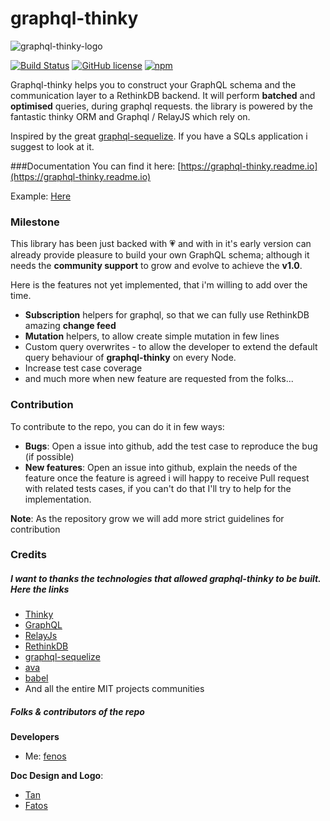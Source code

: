 # graphql-thinky

![graphql-thinky-logo](http://www.cagacaga.com/fab_full_big_dark.png)

[![Build Status](https://travis-ci.org/fenos/graphql-thinky.svg?branch=master)](https://travis-ci.org/fenos/graphql-thinky) [![GitHub license](https://img.shields.io/badge/license-MIT-blue.svg)](https://raw.githubusercontent.com/fenos/graphql-thinky/master/LICENSE) [![npm](https://img.shields.io/badge/npm-0.1.6-blue.svg)](https://www.npmjs.com/package/graphql-thinky)

Graphql-thinky helps you to construct your GraphQL schema and the communication layer to a RethinkDB backend. It will perform **batched** and **optimised** queries, during graphql requests. the library is powered by the fantastic thinky ORM and Graphql / RelayJS which rely on.

Inspired by the great [graphql-sequelize](https://github.com/mickhansen/graphql-sequelize). If you have a SQLs application i suggest to look at it.  

###Documentation
You can find it here: [https://graphql-thinky.readme.io](https://graphql-thinky.readme.io)

Example: [Here](https://github.com/fenos/graphql-thinky/tree/master/example)

### Milestone

This library has been just backed with :heartpulse:  and with in it's early version can already provide pleasure to build your own GraphQL schema; although it needs the **community support** to grow and evolve to achieve the **v1.0**.

Here is the features not yet implemented, that i'm willing to add over the time.

- **Subscription** helpers for graphql, so that we can fully use RethinkDB amazing **change feed**
- **Mutation** helpers, to allow create simple mutation in few lines
- Custom query overwrites - to allow the developer to extend the default query behaviour of **graphql-thinky** on every Node.
- Increase test case coverage
- and much more when new feature are requested from the folks...

### Contribution

To contribute to the repo, you can do it in few ways:

- **Bugs**: Open a issue into github, add the test case to reproduce the bug (if possible)
- **New features**: Open an issue into github, explain the needs of the feature once the feature is agreed i will happy to receive Pull request with related tests cases, if you can't do that I'll try to help for the implementation.

**Note**: As the repository grow we will add more strict guidelines for contribution


### Credits

##### I want to thanks the technologies that allowed **graphql-thinky** to be built. Here the links

- [Thinky](http://thinky.io)
- [GraphQL](http://graphql.org)
- [RelayJs](https://facebook.github.io/relay)
- [RethinkDB](http://www.rethinkdb.com/)
- [graphql-sequelize](https://github.com/mickhansen/graphql-sequelize)
- [ava](https://github.com/avajs/ava)
- [babel](https://babeljs.io)
- And all the entire MIT projects communities 

##### Folks & contributors of the repo

**Developers**
- Me: [fenos](https://github.com/fenos/graphql-thinky)


**Doc Design and Logo**:
- [Tan](https://github.com/slow-motion)
- [Fatos](https://www.behance.net/roza)

